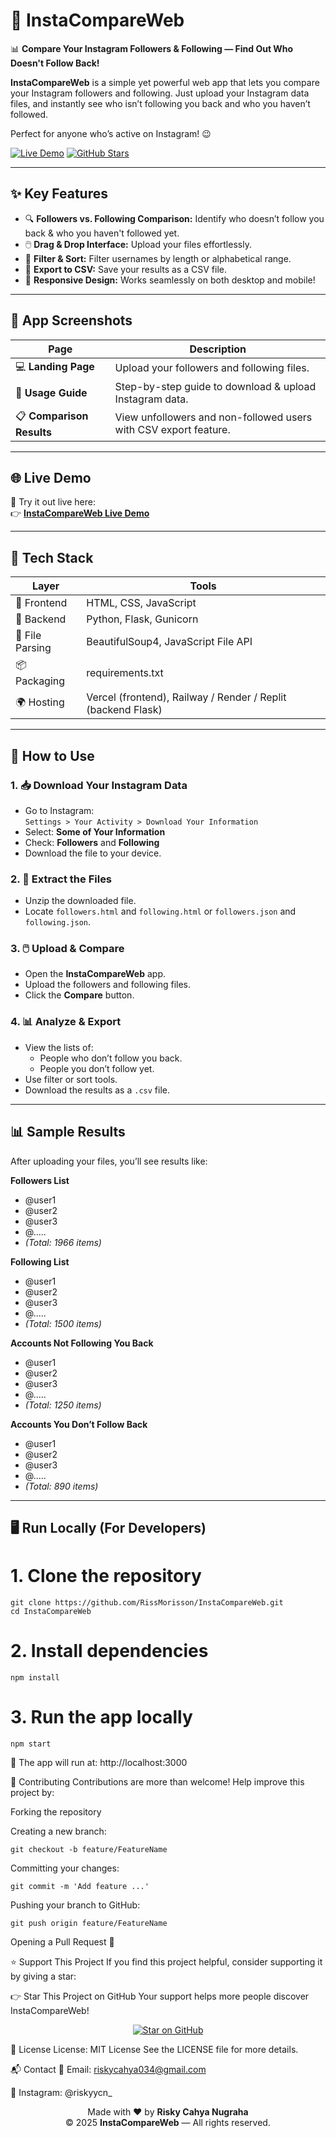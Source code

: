 # 🚀 InstaCompareWeb

📊 **Compare Your Instagram Followers & Following — Find Out Who Doesn't Follow Back!**

**InstaCompareWeb** is a simple yet powerful web app that lets you compare your Instagram followers and following. Just upload your Instagram data files, and instantly see who isn’t following you back and who you haven’t followed.

Perfect for anyone who’s active on Instagram! 😉

[![Live Demo](https://img.shields.io/badge/Live_Demo-00C7B7?logo=netlify)](https://instagram-follower-comparator.vercel.app/)
[![GitHub Stars](https://img.shields.io/github/stars/RissMorisson/InstaCompareWeb?style=social)](https://github.com/RissMorisson/InstaCompareWeb/stargazers)

---

## ✨ Key Features

- 🔍 **Followers vs. Following Comparison:** Identify who doesn’t follow you back & who you haven't followed yet.
- 🖱️ **Drag & Drop Interface:** Upload your files effortlessly.
- 🔧 **Filter & Sort:** Filter usernames by length or alphabetical range.
- 💾 **Export to CSV:** Save your results as a CSV file.
- 📱 **Responsive Design:** Works seamlessly on both desktop and mobile!

---

## 📸 App Screenshots

| Page | Description |
|------|-------------|
| 💻 **Landing Page** | Upload your followers and following files. |
| 📘 **Usage Guide** | Step-by-step guide to download & upload Instagram data. |
| 📋 **Comparison Results** | View unfollowers and non-followed users with CSV export feature. |

---

## 🌐 Live Demo

🚀 Try it out live here:  
👉 [**InstaCompareWeb Live Demo**](https://instagram-follower-comparator.vercel.app/)

---

## 🧱 Tech Stack

| Layer           | Tools                                     |
|----------------|-------------------------------------------|
| 🎨 Frontend     | HTML, CSS, JavaScript                     |
| 🧠 Backend      | Python, Flask, Gunicorn  |
| 📁 File Parsing | BeautifulSoup4, JavaScript File API |
| 📦 Packaging    | requirements.txt                          |
| 🌍 Hosting      | Vercel (frontend), Railway / Render / Replit (backend Flask) |

---

## 📖 How to Use

### 1. 📥 Download Your Instagram Data
- Go to Instagram:  
  `Settings > Your Activity > Download Your Information`
- Select: **Some of Your Information**
- Check: **Followers** and **Following**
- Download the file to your device.

### 2. 📂 Extract the Files
- Unzip the downloaded file.
- Locate `followers.html` and `following.html` or `followers.json` and `following.json`.

### 3. 🖱️ Upload & Compare
- Open the **InstaCompareWeb** app.
- Upload the followers and following files.
- Click the **Compare** button.

### 4. 📊 Analyze & Export
- View the lists of:
  - People who don’t follow you back.
  - People you don’t follow yet.
- Use filter or sort tools.
- Download the results as a `.csv` file.

---

## 📊 Sample Results

After uploading your files, you’ll see results like:

**Followers List**  
- @user1  
- @user2  
- @user3  
- @.....  
- *(Total: 1966 items)*  

**Following List**  
- @user1  
- @user2  
- @user3  
- @.....  
- *(Total: 1500 items)*  

**Accounts Not Following You Back**  
- @user1  
- @user2  
- @user3  
- @.....  
- *(Total: 1250 items)*  

**Accounts You Don’t Follow Back**  
- @user1  
- @user2  
- @user3  
- @.....  
- *(Total: 890 items)*

---
## 🖥️ Run Locally (For Developers)

# 1. Clone the repository

```
git clone https://github.com/RissMorisson/InstaCompareWeb.git
cd InstaCompareWeb
```
# 2. Install dependencies
```
npm install
```
# 3. Run the app locally
```
npm start
```
🔗 The app will run at: http://localhost:3000

🤝 Contributing
Contributions are more than welcome! Help improve this project by:

Forking the repository

Creating a new branch:
```
git checkout -b feature/FeatureName
```
Committing your changes:
```
git commit -m 'Add feature ...'
```
Pushing your branch to GitHub:
```
git push origin feature/FeatureName
```
Opening a Pull Request 🚀

⭐ Support This Project
If you find this project helpful, consider supporting it by giving a star:

👉 Star This Project on GitHub
Your support helps more people discover InstaCompareWeb!

<p align="center"> <a href="https://github.com/RissMorisson/InstaCompareWeb/stargazers" target="_blank"> <img src="https://img.shields.io/github/stars/RissMorisson/InstaCompareWeb?style=social" alt="Star on GitHub"> </a> </p>
📄 License
License: MIT License
See the LICENSE file for more details.

📬 Contact
📧 Email: riskycahya034@gmail.com

📱 Instagram: <a src="https://www.instagram.com/riskyycn_/">@riskyycn_</a>

<p align="center"> Made with ❤️ by <strong>Risky Cahya Nugraha</strong><br/> © 2025 <strong>InstaCompareWeb</strong> — All rights reserved. </p>
